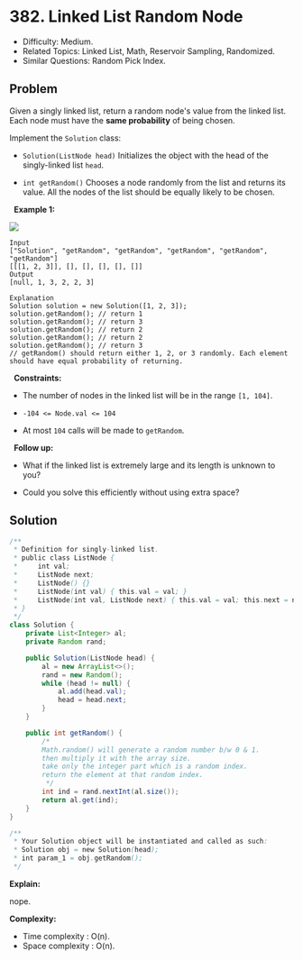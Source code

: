 # 382. Linked List Random Node

- Difficulty: Medium.
- Related Topics: Linked List, Math, Reservoir Sampling, Randomized.
- Similar Questions: Random Pick Index.

## Problem

Given a singly linked list, return a random node's value from the linked list. Each node must have the **same probability** of being chosen.

Implement the ```Solution``` class:


	
- ```Solution(ListNode head)``` Initializes the object with the head of the singly-linked list ```head```.
	
- ```int getRandom()``` Chooses a node randomly from the list and returns its value. All the nodes of the list should be equally likely to be chosen.


 
**Example 1:**

![](https://assets.leetcode.com/uploads/2021/03/16/getrand-linked-list.jpg)

```
Input
["Solution", "getRandom", "getRandom", "getRandom", "getRandom", "getRandom"]
[[[1, 2, 3]], [], [], [], [], []]
Output
[null, 1, 3, 2, 2, 3]

Explanation
Solution solution = new Solution([1, 2, 3]);
solution.getRandom(); // return 1
solution.getRandom(); // return 3
solution.getRandom(); // return 2
solution.getRandom(); // return 2
solution.getRandom(); // return 3
// getRandom() should return either 1, 2, or 3 randomly. Each element should have equal probability of returning.
```

 
**Constraints:**


	
- The number of nodes in the linked list will be in the range ```[1, 104]```.
	
- ```-104 <= Node.val <= 104```
	
- At most ```104``` calls will be made to ```getRandom```.


 
**Follow up:**


	
- What if the linked list is extremely large and its length is unknown to you?
	
- Could you solve this efficiently without using extra space?



## Solution

```java
/**
 * Definition for singly-linked list.
 * public class ListNode {
 *     int val;
 *     ListNode next;
 *     ListNode() {}
 *     ListNode(int val) { this.val = val; }
 *     ListNode(int val, ListNode next) { this.val = val; this.next = next; }
 * }
 */
class Solution {
    private List<Integer> al;
    private Random rand;

    public Solution(ListNode head) {
        al = new ArrayList<>();
        rand = new Random();
        while (head != null) {
            al.add(head.val);
            head = head.next;
        }
    }

    public int getRandom() {
        /*
        Math.random() will generate a random number b/w 0 & 1.
        then multiply it with the array size.
        take only the integer part which is a random index.
        return the element at that random index.
         */
        int ind = rand.nextInt(al.size());
        return al.get(ind);
    }
}

/**
 * Your Solution object will be instantiated and called as such:
 * Solution obj = new Solution(head);
 * int param_1 = obj.getRandom();
 */
```

**Explain:**

nope.

**Complexity:**

* Time complexity : O(n).
* Space complexity : O(n).
